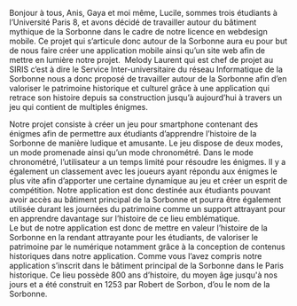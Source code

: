 Bonjour à tous, 
Anis, Gaya et moi même, Lucile, sommes trois étudiants à l’Université Paris 8, et avons décidé de travailler autour du bâtiment mythique de la Sorbonne dans le cadre de notre licence en webdesign mobile. Ce projet qui s’articule donc autour de la Sorbonne aura eu pour but de nous faire créer une application mobile ainsi qu’un site web afin de mettre en lumière notre projet. 
 Melody Laurent qui est chef de projet au SIRIS c’est à dire le Service Inter-universitaire du réseau Informatique de la Sorbonne nous a donc proposé de travailler autour de la Sorbonne afin d’en valoriser le patrimoine historique et culturel grâce à une application qui retrace son histoire depuis sa construction jusqu’à aujourd’hui à travers un jeu qui contient de multiples énigmes.  

Notre projet consiste à créer un jeu pour smartphone contenant des énigmes afin de permettre aux étudiants d’apprendre l’histoire de la Sorbonne de manière ludique et amusante. Le jeu dispose de deux modes, un mode promenade ainsi qu’un mode chronométré. Dans le mode chronométré, l’utilisateur a un temps limité pour résoudre les énigmes. Il y a également un classement avec les joueurs ayant répondu aux énigmes le plus vite afin d’apporter une certaine dynamique au jeu et créer un esprit de compétition. 
Notre application est donc destinée aux étudiants pouvant avoir accès au bâtiment principal de la Sorbonne et pourra être également utilisée durant les journées du patrimoine comme un support attrayant pour en apprendre davantage sur l’histoire de ce lieu emblématique.  
Le but de notre application est donc de mettre en valeur l’histoire de la Sorbonne en la rendant attrayante pour les étudiants, de valoriser le patrimoine par le numérique notamment grâce à la conception de contenus historiques dans notre application. 
Comme vous l’avez compris notre application s’inscrit dans le bâtiment principal de la Sorbonne dans le Paris historique. Ce lieu possède 800 ans d’histoire, du moyen âge jusqu'à nos jours et a été construit en 1253 par Robert de Sorbon, d’ou le nom de la Sorbonne.  
